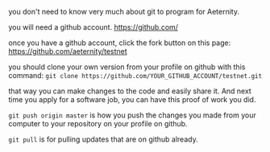 you don't need to know very much about git to program for Aeternity.

you will need a github account.  https://github.com/

once you have a github account, click the fork button on this page: https://github.com/aeternity/testnet

you should clone your own version from your profile on github with this command:
`git clone https://github.com/YOUR_GITHUB_ACCOUNT/testnet.git`

that way you can make changes to the code and easily share it. And next time you apply for a software job, you can have this proof of work you did.

`git push origin master` is how you push the changes you made from your computer to your repository on your profile on github.

`git pull` is for pulling updates that are on github already.
